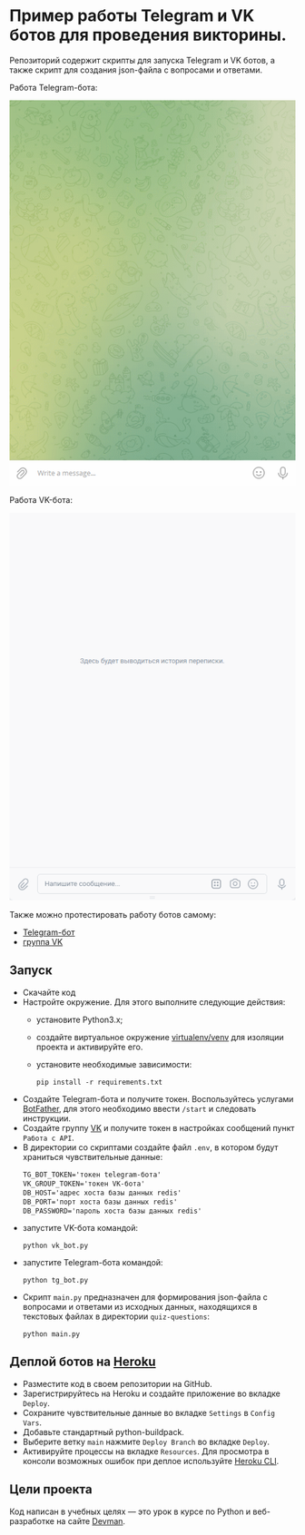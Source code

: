 # Пример работы Telegram и VK ботов для проведения викторины.

Репозиторий содержит скрипты для запуска Telegram и VK ботов, а также скрипт для создания json-файла с вопросами и ответами.

Работа Telegram-бота:

![](screencasts/tg_bot.gif)

Работа VK-бота:

![](screencasts/vk-bot.gif)

Также можно протестировать работу ботов самому: 
  - [Telegram-бот](https://t.me/AgileMenuBot)
  - [группа VK](https://vk.com/public210058270)

## Запуск

- Скачайте код
- Настройте окружение. Для этого выполните следующие действия:
  - установите Python3.x;
  - создайте виртуальное окружение [virtualenv/venv](https://docs.python.org/3/library/venv.html) для изоляции проекта и активируйте его.
  - установите необходимые зависимости:

    ```
    pip install -r requirements.txt
    ```
- Создайте Telegram-бота и получите токен. Воспользуйтесь услугами [BotFather](https://telegram.me/BotFather), для этого необходимо ввести `/start` и следовать инструкции.
- Создайте группу [VK](https://vk.com/) и получите токен в настройках cообщений пункт `Работа с API`.
- В директории со скриптами создайте файл `.env`, в котором будут храниться чувствительные данные:
    ```
    TG_BOT_TOKEN='токен telegram-бота'
    VK_GROUP_TOKEN='токен VK-бота'
    DB_HOST='адрес хоста базы данных redis'
    DB_PORT='порт хоста базы данных redis'
    DB_PASSWORD='пароль хоста базы данных redis'
    ```
- запустите VK-бота командой:
    ```
    python vk_bot.py
    ```
- запустите  Telegram-бота командой:
    ```
    python tg_bot.py
    ```
- Скрипт `main.py` предназначен для формирования json-файла с вопросами и ответами из исходных данных, находящихся в    текстовых файлах в директории `quiz-questions`:
    ```
    python main.py
    ```

## Деплой ботов на [Heroku](https://id.heroku.com/login)

- Разместите код в своем репозитории на GitHub.
- Зарегистрируйтесь на Heroku и создайте приложение во вкладке `Deploy`.
- Сохраните чувствительные данные во вкладке `Settings` в `Config Vars`.
- Добавьте стандартный python-buildpack.
- Выберите ветку `main` нажмите `Deploy Branch` во вкладке `Deploy`.
- Активируйте процессы на вкладке `Resources`.
Для просмотра в консоли возможных ошибок при деплое используйте [Heroku CLI](https://devcenter.heroku.com/articles/heroku-cli#download-and-install).

## Цели проекта
Код написан в учебных целях — это урок в курсе по Python и веб-разработке на сайте [Devman](https://dvmn.org).